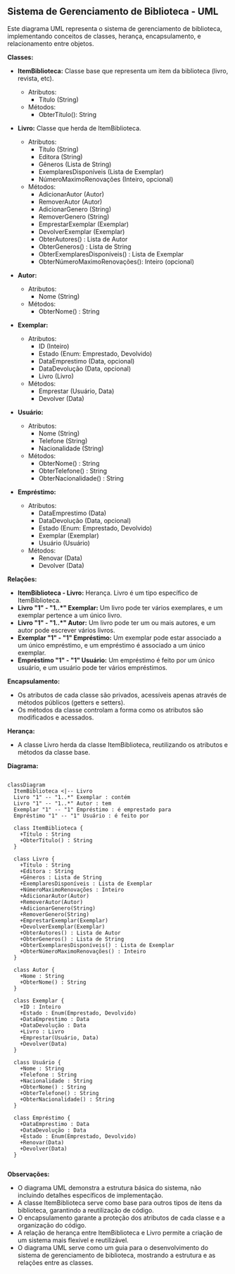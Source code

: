 
## Sistema de Gerenciamento de Biblioteca - UML

Este diagrama UML representa o sistema de gerenciamento de biblioteca, implementando conceitos de classes, herança, encapsulamento, e relacionamento entre objetos.

**Classes:**

* **ItemBiblioteca:** Classe base que representa um item da biblioteca (livro, revista, etc).
    * Atributos:
        * Título (String)
    * Métodos:
        * ObterTítulo(): String

* **Livro:** Classe que herda de ItemBiblioteca.
    * Atributos:
        * Título (String)
        * Editora (String)
        * Gêneros (Lista de String)
        * ExemplaresDisponíveis (Lista de Exemplar)
        * NúmeroMaximoRenovações (Inteiro, opcional)
    * Métodos:
        * AdicionarAutor (Autor)
        * RemoverAutor (Autor)
        * AdicionarGenero (String)
        * RemoverGenero (String)
        * EmprestarExemplar (Exemplar)
        * DevolverExemplar (Exemplar)
        * ObterAutores() : Lista de Autor
        * ObterGeneros() : Lista de String
        * ObterExemplaresDisponíveis() : Lista de Exemplar
        * ObterNúmeroMaximoRenovações(): Inteiro (opcional)

* **Autor:**
    * Atributos:
        * Nome (String)
    * Métodos:
        * ObterNome() : String

* **Exemplar:**
    * Atributos:
        * ID (Inteiro)
        * Estado (Enum: Emprestado, Devolvido)
        * DataEmprestimo (Data, opcional)
        * DataDevolução (Data, opcional)
        * Livro (Livro)
    * Métodos:
        * Emprestar (Usuário, Data)
        * Devolver (Data)

* **Usuário:**
    * Atributos:
        * Nome (String)
        * Telefone (String)
        * Nacionalidade (String)
    * Métodos:
        * ObterNome() : String
        * ObterTelefone() : String
        * ObterNacionalidade() : String

* **Empréstimo:**
    * Atributos:
        * DataEmprestimo (Data)
        * DataDevolução (Data, opcional)
        * Estado (Enum: Emprestado, Devolvido)
        * Exemplar (Exemplar)
        * Usuário (Usuário)
    * Métodos:
        * Renovar (Data)
        * Devolver (Data)

**Relações:**

* **ItemBiblioteca - Livro:** Herança. Livro é um tipo específico de ItemBiblioteca.
* **Livro "1" - "1..*" Exemplar:** Um livro pode ter vários exemplares, e um exemplar pertence a um único livro.
* **Livro "1" - "1..*" Autor:** Um livro pode ter um ou mais autores, e um autor pode escrever vários livros.
* **Exemplar "1" - "1" Empréstimo:** Um exemplar pode estar associado a um único empréstimo, e um empréstimo é associado a um único exemplar.
* **Empréstimo "1" - "1" Usuário:** Um empréstimo é feito por um único usuário, e um usuário pode ter vários empréstimos.

**Encapsulamento:**

* Os atributos de cada classe são privados, acessíveis apenas através de métodos públicos (getters e setters).
* Os métodos da classe controlam a forma como os atributos são modificados e acessados.

**Herança:**

* A classe Livro herda da classe ItemBiblioteca, reutilizando os atributos e métodos da classe base.

**Diagrama:**

```mermaid

classDiagram
  ItemBiblioteca <|-- Livro
  Livro "1" -- "1..*" Exemplar : contém
  Livro "1" -- "1..*" Autor : tem
  Exemplar "1" -- "1" Empréstimo : é emprestado para
  Empréstimo "1" -- "1" Usuário : é feito por

  class ItemBiblioteca {
    +Título : String
    +ObterTítulo() : String
  }

  class Livro {
    +Título : String
    +Editora : String
    +Gêneros : Lista de String
    +ExemplaresDisponíveis : Lista de Exemplar
    +NúmeroMaximoRenovações : Inteiro
    +AdicionarAutor(Autor)
    +RemoverAutor(Autor)
    +AdicionarGenero(String)
    +RemoverGenero(String)
    +EmprestarExemplar(Exemplar)
    +DevolverExemplar(Exemplar)
    +ObterAutores() : Lista de Autor
    +ObterGeneros() : Lista de String
    +ObterExemplaresDisponíveis() : Lista de Exemplar
    +ObterNúmeroMaximoRenovações() : Inteiro
  }

  class Autor {
    +Nome : String
    +ObterNome() : String
  }

  class Exemplar {
    +ID : Inteiro
    +Estado : Enum(Emprestado, Devolvido)
    +DataEmprestimo : Data
    +DataDevolução : Data
    +Livro : Livro
    +Emprestar(Usuário, Data)
    +Devolver(Data)
  }

  class Usuário {
    +Nome : String
    +Telefone : String
    +Nacionalidade : String
    +ObterNome() : String
    +ObterTelefone() : String
    +ObterNacionalidade() : String
  }

  class Empréstimo {
    +DataEmprestimo : Data
    +DataDevolução : Data
    +Estado : Enum(Emprestado, Devolvido)
    +Renovar(Data)
    +Devolver(Data)
  }
  
```

**Observações:**

* O diagrama UML demonstra a estrutura básica do sistema, não incluindo detalhes específicos de implementação.
* A classe ItemBiblioteca serve como base para outros tipos de itens da biblioteca, garantindo a reutilização de código.
* O encapsulamento garante a proteção dos atributos de cada classe e a organização do código.
* A relação de herança entre ItemBiblioteca e Livro permite a criação de um sistema mais flexível e reutilizável.
* O diagrama UML serve como um guia para o desenvolvimento do sistema de gerenciamento de biblioteca, mostrando a estrutura e as relações entre as classes.
